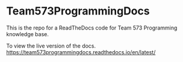 # Team573ProgrammingDocs


This is the repo for a ReadTheDocs code for Team 573 Programming knowledge base.

To view the live version of the docs. https://team573programmingdocs.readthedocs.io/en/latest/
